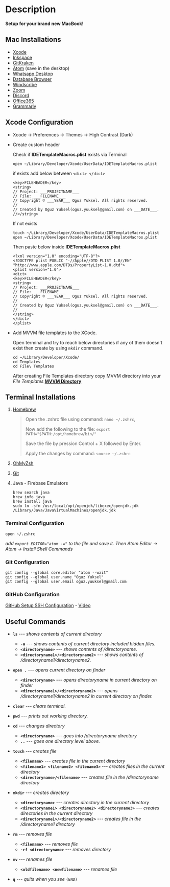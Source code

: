 # Description
**Setup for your brand new MacBook!**

## Mac Installations
- [Xcode](https://developer.apple.com/xcode/)
- [Inkspace](https://inkscape.org)
- [GitKraken](https://www.gitkraken.com)
- [Atom](https://atom.io) (save in the desktop)
- [Whatsapp Desktop](https://www.whatsapp.com/download)
- [Database Browser](https://sqlitebrowser.org/dl/)
- [Windscribe](https://tur.windscribe.com)
- [Zoom](https://zoom.us/download)
- [Discord](https://discord.com)
- [Office365](https://www.office.com/?auth=2&home=1)
- [Grammarly](https://www.grammarly.com/service/download)

## Xcode Configuration
- Xcode -> Preferences -> Themes -> High Contrast (Dark)

- Create custom header

  Check if **IDETemplateMacros.plist** exists via Terminal
  ```console
  open ~/Library/Developer/Xcode/UserData/IDETemplateMacros.plist
  ```
  if exists add below between `<dict> </dict>`
  ```console
  <key>FILEHEADER</key>
  <string>
  // Project: ___PROJECTNAME___
  // File: ___FILENAME___
  // Copyright © ___YEAR___ Oguz Yuksel. All rights reserved.
  //
  // Created by Oguz Yuksel(oguz.yuuksel@gmail.com) on ___DATE___.
  //</string>
  ```
  If not exists

  ```console
  touch ~/Library/Developer/Xcode/UserData/IDETemplateMacros.plist
  open ~/Library/Developer/Xcode/UserData/IDETemplateMacros.plist
  ```
  Then paste below inside **IDETemplateMacros.plist**
  ```console
  <?xml version="1.0" encoding="UTF-8"?>
  <!DOCTYPE plist PUBLIC "-//Apple//DTD PLIST 1.0//EN" "http://www.apple.com/DTDs/PropertyList-1.0.dtd">
  <plist version="1.0">
  <dict>
  <key>FILEHEADER</key>
  <string>
  // Project: ___PROJECTNAME___
  // File: ___FILENAME___
  // Copyright © ___YEAR___ Oguz Yuksel. All rights reserved.
  //
  // Created by Oguz Yuksel(oguz.yuuksel@gmail.com) on ___DATE___.
  //
  </string>
  </dict>
  </plist>
  ```
- Add MVVM file templates to the XCode.

  Open terminal and try to reach below directories if any of them doesn't exist then create by using `mkdir` command.
  ```console
  cd ~/Library/Developer/Xcode/
  cd Templates
  cd File\ Templates
  ```
  After creating File Templates directory copy MVVM directory into your *File Templates* **[MVVM Directory](MVVM/)**

## Terminal Installations
 1. [Homebrew](https://brew.sh)
    > Open the .zshrc file using command: `nano ~/.zshrc`,
    >
    > Now add the following to the file: `export PATH="$PATH:/opt/homebrew/bin/"`
    >
    > Save the file by pression Control + X followed by Enter.
    >
    > Apply the changes by command: `source ~/.zshrc`
 
 3. [OhMyZsh](https://github.com/ohmyzsh/ohmyzsh/)
 4. [Git](https://git-scm.com/download/mac)
 5. Java - Firebase Emulators
    ```console
    brew search java
    brew info java
    brew install java
    sudo ln -sfn /usr/local/opt/openjdk/libexec/openjdk.jdk /Library/Java/JavaVirtualMachines/openjdk.jdk
    ```

### Terminal Configuration
```console
open ~/.zshrc
```
*add `export EDITOR="atom -w"` to the file and save it. Then Atom Editor -> Atom -> Install Shell Commands*

### Git Configuration
```console
git config --global core.editor "atom --wait"
git config --global user.name "Oguz Yuksel"
git config --global user.email oguz.yuuksel@gmail.com
```

### GitHub Configuration
[GitHub Setup SSH Configuration](https://docs.github.com/en/github/authenticating-to-github/connecting-to-github-with-ssh/checking-for-existing-ssh-keys) - [Video](https://www.udemy.com/course/git-and-github-bootcamp/learn/lecture/24911572#overview)

## Useful Commands

 - **`ls`** --- *shows contents of current directory*
	 - **`-a`** --- *shows contents of current directory included hidden files.*
	 - **`<directoryname>`** --- *shows contents of /directoryname.*
	 - **`<directoryname1>/<directoryname2>`** --- *shows contents of /directoryname1/directoryname2.*

 - **`open .`** --- *opens current directory on finder*
	 - **`<directoryname>`** --- *opens directoryname in current directory on finder*
	 - **`<directoryname1>/<directoryname2>`** --- *opens /directoryname1/directoryname2 in current directory on finder.*

 - **`clear`** --- *clears terminal.*

 - **`pwd`** --- *prints out working directory.*

 - **`cd`** --- *changes directory*
	 - **`<directoryname>`** --- *goes into /directoryname directory*
	 - **`..`** --- *goes one directory level above.*

 - **`touch`** --- *creates file*
 	 - **`<filename>`** --- *creates file in the current directory*
 	 - **`<filename1> <filename2> <filename3>`** --- *creates files in the current directory*
	 - **`<directoryname>/<filename>`** --- *creates file in the /directoryname directory*

 - **`mkdir`** --- *creates directory*
 	 - **`<directoryname>`** --- *creates directory in the current directory*
 	 - **`<directoryname1> <directoryname2> <directoryname3>`** --- *creates directories in the current directory*
	 - **`<directoryname1>/<directoryname2>`** --- *creates file in the /directoryname1 directory*

 - **`rm`** --- *removes file*
 	 - **`<filename>`** --- *removes file*
 	 - **`-rf <directoryname>`** --- *removes directory*

 - **`mv`** --- *renames file*
 	 - **`<oldfilename> <newfilename>`** --- *renames file*

 - **`q`** --- *quits when you see* `(END)`
